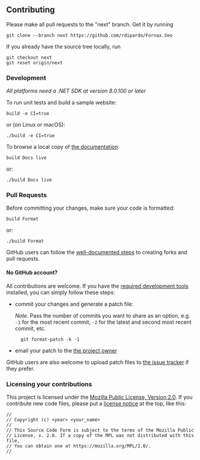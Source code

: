## Contributing

Please make all pull requests to the "next" branch. Get it by running

    git clone --branch next https://github.com/rdipardo/Fornax.Seo

If you already have the source tree locally, run

    git checkout next
    git reset origin/next


### Development

_All platforms need a .NET SDK at version 8.0.100 or later_


To run unit tests and build a sample website:

    build -e CI=true

or (on Linux or macOS):

    ./build -e CI=true

To browse a local copy of [the documentation][]:

    build Docs live

or:

    ./build Docs live

### Pull Requests

Before committing your changes, make sure your code is formatted:

    build Format

or:

    ./build Format

GitHub users can follow the [well-documented steps][] to creating forks
and pull requests.


#### No GitHub account?

All contributions are welcome. If you have the [required development tools](#development)
installed, you can simply follow these steps:

* commit your changes and generate a patch file:

  *Note*. Pass the number of commits you want to share as an option, e.g.
  `-1` for the most recent commit, `-2` for the latest and second most
  recent commit, etc.

        git format-patch -k -1

* email your patch to the [the project owner][]

GitHub users are also welcome to upload patch files to [the issue tracker][]
if they prefer.


### Licensing your contributions

This project is licensed under the [Mozilla Public License, Version 2.0][].
If you contribute new code files, please put a [license notice][] at the top,
like this:

~~~
//
// Copyright (c) <year> <your_name>
//
// This Source Code Form is subject to the terms of the Mozilla Public
// License, v. 2.0. If a copy of the MPL was not distributed with this file,
// You can obtain one at https://mozilla.org/MPL/2.0/.
//
~~~


[may be incompatible]: https://github.com/ArtemyB/FsDocsSample/issues/1#issuecomment-878835846
[well-documented steps]: https://docs.github.com/en/github/collaborating-with-pull-requests/proposing-changes-to-your-work-with-pull-requests/creating-a-pull-request-from-a-fork
[the issue tracker]: https://github.com/rdipardo/Fornax.Seo/issues
[the project owner]: mailto:dipardo.r@gmail.com
[the documentation]: https://rdipardo.github.io/Fornax.Seo
[Mozilla Public License, Version 2.0]: https://www.mozilla.org/en-US/MPL/2.0/
[license notice]: https://www.mozilla.org/en-US/MPL/headers/

